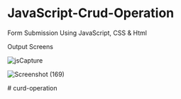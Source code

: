 # JavaScript-Crud-Operation
Form Submission Using JavaScript, CSS &amp; Html

Output Screens

![jsCapture](https://user-images.githubusercontent.com/66914300/131905548-df5878da-4dc5-4f24-bf49-89d3399170a1.JPG)


![Screenshot (169)](https://user-images.githubusercontent.com/66914300/131905557-ec99cc31-20df-4704-b36f-3e44e9842a3b.png)

#   c u r d - o p e r a t i o n  
 